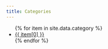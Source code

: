```yaml
---
title: Categories
---
```


<ul>
{% for item in site.data.category %}
<li><a href="/category/{{ item[0] }}">{{ item[0] }}</a></li>
{% endfor %}
</ul>
